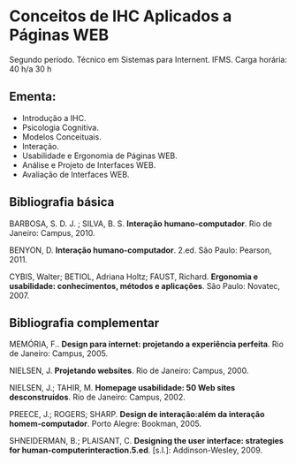 # Conceitos de IHC Aplicados a Páginas WEB 
Segundo período. 
Técnico em Sistemas para Internent. IFMS. 
Carga horária: 40 h/a 30 h 

## Ementa: 

 - Introdução a IHC. 
 - Psicologia Cognitiva. 
 - Modelos Conceituais. 
 - Interação. 
 - Usabilidade e Ergonomia de Páginas WEB. 
 - Análise e Projeto de Interfaces WEB. 
 - Avaliação de Interfaces WEB. 

## Bibliografia básica 

BARBOSA, S. D. J. ; SILVA, B. S. **Interação humano-computador**. Rio de Janeiro: Campus, 2010. 

BENYON, D. **Interação humano-computador**. 2.ed. São Paulo: Pearson, 2011. 

CYBIS, Walter; BETIOL, Adriana Holtz; FAUST, Richard. **Ergonomia e usabilidade: conhecimentos, métodos e aplicações**. São Paulo: Novatec, 2007. 

## Bibliografia complementar 

MEMÓRIA, F.. **Design para internet: projetando a experiência perfeita**. Rio de Janeiro: Campus, 2005.

NIELSEN, J. **Projetando websites**. Rio de Janeiro: Campus, 2000. 

NIELSEN, J.; TAHIR, M. **Homepage usabilidade: 50 Web sites desconstruídos**. Rio de Janeiro: Campus, 2002. 

PREECE, J.; ROGERS; SHARP. **Design de interação:além da interação homem-computador**. Porto Alegre: Bookman, 2005.

SHNEIDERMAN, B.; PLAISANT, C. **Designing the user interface: strategies for human-computerinteraction.5.ed**. [s.l.]: Addinson-Wesley, 2009.